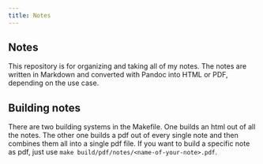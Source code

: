 ```yaml
---
title: Notes
---
```


## Notes

This repository is for organizing and taking all of my notes. The notes are
written in Markdown and converted with Pandoc into HTML or PDF, depending on
the use case.

## Building notes

There are two building systems in the Makefile. One builds an html out of all
the notes. The other one builds a pdf out of every single note and then
combines them all into a single pdf file. If you want to build a specific note
as pdf, just use `make build/pdf/notes/<name-of-your-note>.pdf`.
